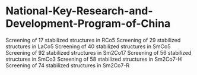 # National-Key-Research-and-Development-Program-of-China
Screening of 17 stabilized structures in RCo5
Screening of 29 stabilized structures in LaCo5
Screening of 40 stabilized structures in SmCo5
Screening of 92 stabilized structures in Sm2Co17
Screening of 56 stabilized structures in SmCo3
Screening of 58 stabilized structures in Sm2Co7-H
Screening of 74 stabilized structures in Sm2Co7-R
